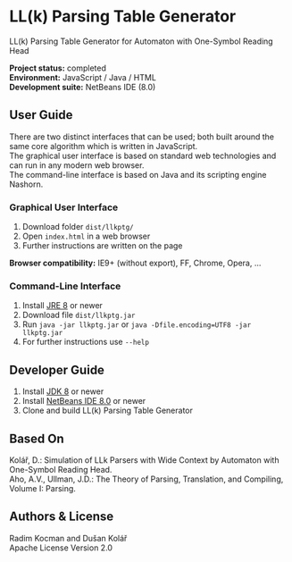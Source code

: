 LL(k) Parsing Table Generator
========
LL(k) Parsing Table Generator for Automaton with One-Symbol Reading Head

**Project status:** completed  
**Environment:** JavaScript / Java / HTML  
**Development suite:** NetBeans IDE (8.0)


## User Guide

There are two distinct interfaces that can be used; both built around the same 
core algorithm which is written in JavaScript.   
The graphical user interface is based on standard web technologies and can
run in any modern web browser.  
The command-line interface is based on Java and its scripting engine Nashorn.

### Graphical User Interface
1. Download folder `dist/llkptg/`
2. Open `index.html` in a web browser
3. Further instructions are written on the page

**Browser compatibility:** IE9+ (without export), FF, Chrome, Opera, ...

### Command-Line Interface
1. Install [JRE 8](http://www.oracle.com/technetwork/java/javase/downloads/index.html) or newer
2. Download file `dist/llkptg.jar`
3. Run `java -jar llkptg.jar` or `java -Dfile.encoding=UTF8 -jar llkptg.jar`
4. For further instructions use `--help`


## Developer Guide
1. Install [JDK 8](http://www.oracle.com/technetwork/java/javase/downloads/index.html) or newer
2. Install [NetBeans IDE 8.0](https://netbeans.org/downloads/) or newer
3. Clone and build LL(k) Parsing Table Generator


## Based On
Kolář, D.: Simulation of LLk Parsers with Wide Context by Automaton with One-Symbol Reading Head.  
Aho, A.V., Ullman, J.D.: The Theory of Parsing, Translation, and Compiling, Volume I: Parsing.


## Authors & License
Radim Kocman and Dušan Kolář  
Apache License Version 2.0
